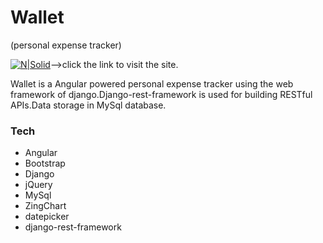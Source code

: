 # Wallet
(personal expense tracker)

[![N|Solid](https://png.icons8.com/color/40/heroku.png)](https://walletrack.herokuapp.com/)-->click the link to visit the site.

Wallet is a Angular powered personal expense tracker using the web framework of django.Django-rest-framework is used for building RESTful APIs.Data storage in MySql database. 

### Tech
* Angular
* Bootstrap 
* Django 
* jQuery 
* MySql 
* ZingChart
* datepicker
* django-rest-framework
